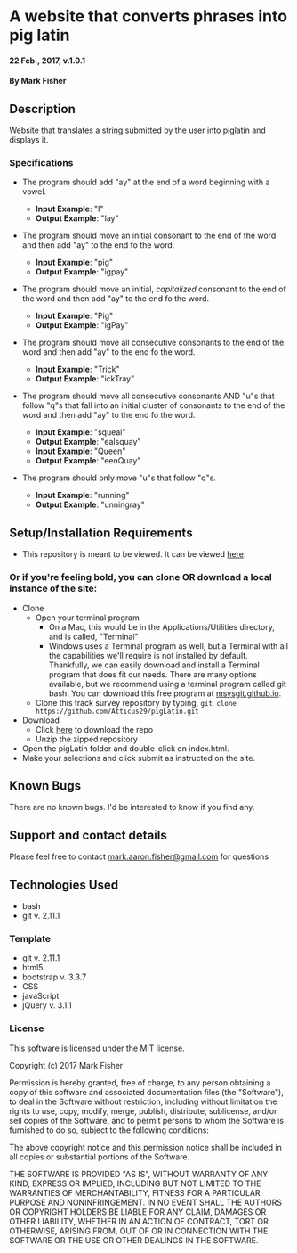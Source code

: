 
# A website that converts phrases into pig latin

#### 22 Feb., 2017, v.1.0.1

#### By Mark Fisher

## Description

Website that translates a string submitted by the user into piglatin and displays it.

### Specifications

* The program should add "ay" at the end of a word beginning with a vowel.
  * **Input Example**: "I"
  * **Output Example**: "Iay"

* The program should move an initial consonant to the end of the word and then add "ay" to the end fo the word.
  * **Input Example**: "pig"
  * **Output Example**: "igpay"

* The program should move an initial, _capitalized_ consonant to the end of the word and then add "ay" to the end fo the word.
  * **Input Example**: "Pig"
  * **Output Example**: "igPay"

* The program should move all consecutive consonants to the end of the word and then add "ay" to the end fo the word.
  * **Input Example**: "Trick"
  * **Output Example**: "ickTray"

* The program should move all consecutive consonants AND "u"s that follow "q"s that fall into an initial cluster of consonants to the end of the word and then add "ay" to the end fo the word.
  * **Input Example**: "squeal"
  * **Output Example**: "ealsquay"
  * **Input Example**: "Queen"
  * **Output Example**: "eenQuay"

* The program should only move "u"s that follow "q"s.
  * **Input Example**: "running"
  * **Output Example**: "unningray"

## Setup/Installation Requirements

* This repository is meant to be viewed. It can be viewed [here](https://Atticus29.github.io/pigLatin).

### Or if you're feeling bold, you can clone OR download a local instance of the site:

* Clone
  * Open your terminal program
    * On a Mac, this would be in the Applications/Utilities directory, and is called, "Terminal"
    * Windows uses a Terminal program as well, but a Terminal with all the capabilities we'll require is not installed by default. Thankfully, we can easily download and install a Terminal program that does fit our needs.
There are many options available, but we recommend using a terminal program called git bash. You can download this free program at [msysgit.github.io](https://git-for-windows.github.io/).
  * Clone this track survey repository by typing, `git clone https://github.com/Atticus29/pigLatin.git`
* Download
  * Click [here](https://github.com/Atticus29/pigLatin/archive/master.zip) to download the repo
  * Unzip the zipped repository
* Open the pigLatin folder and double-click on index.html.
* Make your selections and click submit as instructed on the site.


## Known Bugs

There are no known bugs. I'd be interested to know if you find any.

## Support and contact details

Please feel free to contact mark.aaron.fisher@gmail.com for questions

## Technologies Used

* bash
* git v. 2.11.1

### Template
* git v. 2.11.1
* html5
* bootstrap v. 3.3.7
* CSS
* javaScript
* jQuery v. 3.1.1

### License

This software is licensed under the MIT license.

Copyright (c) 2017 Mark Fisher

Permission is hereby granted, free of charge, to any person obtaining a copy
of this software and associated documentation files (the "Software"), to deal
in the Software without restriction, including without limitation the rights
to use, copy, modify, merge, publish, distribute, sublicense, and/or sell
copies of the Software, and to permit persons to whom the Software is
furnished to do so, subject to the following conditions:

The above copyright notice and this permission notice shall be included in all
copies or substantial portions of the Software.

THE SOFTWARE IS PROVIDED "AS IS", WITHOUT WARRANTY OF ANY KIND, EXPRESS OR
IMPLIED, INCLUDING BUT NOT LIMITED TO THE WARRANTIES OF MERCHANTABILITY,
FITNESS FOR A PARTICULAR PURPOSE AND NONINFRINGEMENT. IN NO EVENT SHALL THE
AUTHORS OR COPYRIGHT HOLDERS BE LIABLE FOR ANY CLAIM, DAMAGES OR OTHER
LIABILITY, WHETHER IN AN ACTION OF CONTRACT, TORT OR OTHERWISE, ARISING FROM,
OUT OF OR IN CONNECTION WITH THE SOFTWARE OR THE USE OR OTHER DEALINGS IN THE
SOFTWARE.
